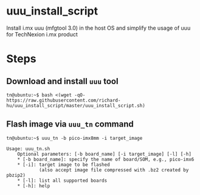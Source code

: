 # uuu_install_script
Install i.mx uuu (mfgtool 3.0) in the host OS and simplify the usage of uuu for TechNexion i.mx product

# Steps
## Download and install `uuu` tool
    tn@ubuntu:~$ bash <(wget -qO- https://raw.githubusercontent.com/richard-hu/uuu_install_script/master/uuu_install_script.sh)
    
## Flash image via `uuu_tn` command
    tn@ubuntu:~$ uuu_tn -b pico-imx8mm -i target_image

```
Usage: uuu_tn.sh
    Optional parameters: [-b board_name] [-i target_image] [-l] [-h]
    * [-b board_name]: specify the name of board/SOM, e.g., pico-imx6
    * [-i]: target image to be flashed
            (also accept image file compressed with .bz2 created by pbzip2)
    * [-l]: list all supported boards
    * [-h]: help
```
